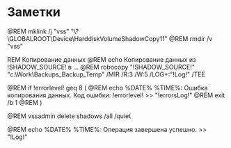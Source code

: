 # Заметки
@REM mklink /j "vss" "\\?\GLOBALROOT\Device\HarddiskVolumeShadowCopy11\"
@REM rmdir /v "vss"

REM Копирование данных
@REM echo Копирование данных из !SHADOW_SOURCE! в ...
@REM robocopy "!SHADOW_SOURCE!" "c:\Work\Backups\_Backup_Temp" /MIR /R:3 /W:5 /LOG+:"!Log!" /TEE


@REM if !errorlevel! geq 8 (
@REM     echo %DATE% %TIME%: Ошибка копирования данных. Код ошибки: !errorlevel! >> "!errorsLog!"
@REM     exit /b 1
@REM )

@REM vssadmin delete shadows /all /quiet

@REM echo %DATE% %TIME%: Операция завершена успешно. >> "!Log!"